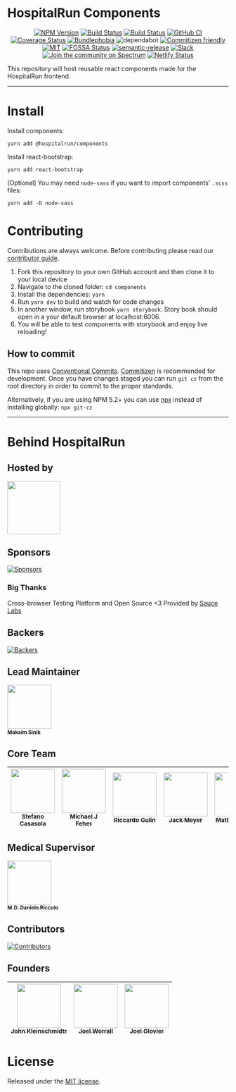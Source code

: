 # HospitalRun Components

<div align="center">

[![NPM Version](https://badgen.net/npm/v/@hospitalrun/components)](https://www.npmjs.com/package/@hospitalrun/components) [![Build Status](https://travis-ci.com/HospitalRun/components.svg?branch=master)](https://travis-ci.com/HospitalRun/components)
[![Build Status](https://dev.azure.com/HospitalRun/components/_apis/build/status/HospitalRun.components?branchName=master)](https://dev.azure.com/HospitalRun/components/_build?definitionId=1) [![GitHub CI](https://github.com/HospitalRun/components/workflows/GitHub%20CI/badge.svg)](https://github.com/HospitalRun/components/actions) [![Coverage Status](https://coveralls.io/repos/github/HospitalRun/components/badge.svg?branch=master)](https://coveralls.io/github/HospitalRun/components?branch=master)
[![Bundlephobia](https://badgen.net/bundlephobia/min/@hospitalrun/components)](https://bundlephobia.com/result?p=@hospitalrun/components)
![dependabot](https://api.dependabot.com/badges/status?host=github&repo=HospitalRun/components) [![Commitizen friendly](https://img.shields.io/badge/commitizen-friendly-brightgreen.svg)](http://commitizen.github.io/cz-cli/) [![MIT](https://badgen.net/github/license/HospitalRun/components)](https://github.com/HospitalRun/components/blob/master/LICENSE) [![FOSSA Status](https://app.fossa.com/api/projects/git%2Bgithub.com%2FHospitalRun%2Fcomponents.svg?type=shield)](https://app.fossa.com/projects/git%2Bgithub.com%2FHospitalRun%2Fcomponents?ref=badge_shield)
[![semantic-release](https://img.shields.io/badge/%20%20%F0%9F%93%A6%F0%9F%9A%80-semantic--release-e10079.svg)](https://github.com/semantic-release/semantic-release) [![Slack](https://hospitalrun-slackin.herokuapp.com/badge.svg)](https://hospitalrun-slackin.herokuapp.com) [![Join the community on Spectrum](https://withspectrum.github.io/badge/badge.svg)](https://spectrum.chat/hospitalrun) [![Netlify Status](https://api.netlify.com/api/v1/badges/70c843de-c1b2-4e7d-abb5-61939f21f8cb/deploy-status)](https://app.netlify.com/sites/hospitalrun/deploys)

</div>

This repository will host reusable react components made for the HospitalRun frontend.

---

# Install

Install components:

```
yarn add @hospitalrun/components
```

Install react-bootstrap:

```
yarn add react-bootstrap
```

[Optional] You may need `node-sass` if you want to import components' `.scss` files:

```
yarn add -D node-sass
```

# Contributing

Contributions are always welcome. Before contributing please read our [contributor guide](https://github.com/HospitalRun/components/blob/master/.github/CONTRIBUTING.md).

1. Fork this repository to your own GitHub account and then clone it to your local device
2. Navigate to the cloned folder: `cd components`
3. Install the dependencies: `yarn`
4. Run `yarn dev` to build and watch for code changes
5. In another window, run storybook `yarn storybook`. Story book should open in a your default browser at localhost:6006.
6. You will be able to test components with storybook and enjoy live reloading!

## How to commit

This repo uses [Conventional Commits](https://www.conventionalcommits.org/). [Commitizen](https://github.com/commitizen/cz-cli) is recommended for development. Once you have changes staged
you can run `git cz` from the root directory in order to commit to the proper standards.

Alternatively, if you are using NPM 5.2+ you can use [npx](https://medium.com/@maybekatz/introducing-npx-an-npm-package-runner-55f7d4bd282b) instead of installing globally:
`npx git-cz`

<hr />

# Behind HospitalRun

## Hosted by

[<img src="https://github.com/openjs-foundation/cross-project-council/blob/master/logos/openjsf-color.png?raw=true" width="120px;"/>](https://openjsf.org/projects/#atlarge)

## Sponsors

[![Sponsors](https://opencollective.com/hospitalrun/sponsors.svg?width=890)](https://opencollective.com/hospitalrun/contribute/sponsors-336/checkout)

### Big Thanks

Cross-browser Testing Platform and Open Source <3 Provided by [Sauce Labs][homepage]

[homepage]: https://saucelabs.com

## Backers

[![Backers](https://opencollective.com/hospitalrun/backers.svg?width=890)](https://opencollective.com/hospitalrun/contribute/backers-335/checkout)

## Lead Maintainer

[<img src="https://avatars2.githubusercontent.com/u/1620916?s=460&v=4" width="100px;"/><br /><sub><b>Maksim Sinik</b></sub>](https://github.com/fox1t)<br />

## Core Team

<!-- prettier-ignore -->
| [<img src="https://avatars3.githubusercontent.com/u/25089405?s=460&v=4" width="100px;"/><br /><sub><b>Stefano Casasola</b></sub>](https://github.com/irvelervel) | [<img src="https://avatars3.githubusercontent.com/u/3400442?s=460&v=4" width="100px;"/><br /><sub><b>Michael J Feher</b></sub>](https://github.com/PhearZero) | [<img src="https://avatars1.githubusercontent.com/u/25009192?s=460&v=4" width="100px;"/><br /><sub><b>Riccardo Gulin</b></sub>](https://github.com/bazuzu666) | [<img src="https://avatars3.githubusercontent.com/u/18731800?s=460&v=4" width="100px;"/><br /><sub><b>Jack Meyer</b></sub>](https://github.com/jackcmeyer) | [<img src="https://avatars0.githubusercontent.com/u/6388707?s=460&v=4" width="100px;"/><br /><sub><b>Matteo Vivona</b></sub>](https://github.com/tehKapa) |
|---|---|---|---|---|

## Medical Supervisor

[<img src="https://avatars2.githubusercontent.com/u/24660474?s=460&v=4" width="100px;"/><br /><sub><b>M.D. Daniele Piccolo</b></sub>](https://it.linkedin.com/in/danielepiccolo)<br />

## Contributors

[![Contributors](https://opencollective.com/hospitalrun/contributors.svg?width=960&button=false)](https://github.com/HospitalRun/hospitalrun-frontend/graphs/contributors)

## Founders

<!-- prettier-ignore -->
| [<img src="https://avatars0.githubusercontent.com/u/609052?s=460&v=4" width="100px;"/><br /><sub><b>John Kleinschmidtr</b></sub>](https://github.com/jkleinsc) | [<img src="https://avatars0.githubusercontent.com/u/929261?s=400&v=4" width="100px;"/><br /><sub><b>Joel Worrall</b></sub>](https://github.com/tangollama)  | [<img src="https://avatars0.githubusercontent.com/u/1319791?s=460&v=4" width="100px;"/><br /><sub><b>Joel Glovier</b></sub>](https://github.com/jglovier)  |
|---|---|---|

# License

Released under the [MIT license](LICENSE).
